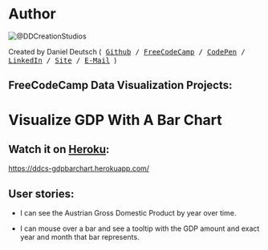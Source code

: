 # Author
![@DDCreationStudios](https://s3-us-west-2.amazonaws.com/s.cdpn.io/854371/profile/profile-80_2.jpg)

Created by Daniel Deutsch (<kbd>
[Github](https://github.com/DDCreationStudios) / [FreeCodeCamp](https://www.freecodecamp.com/ddcreationstudios) / [CodePen](http://codepen.io/ddcreationstudios/) / [LinkedIn](https://www.linkedin.com/in/daniel-deutsch-b95611127) / [Site](http://ddcreationstudios.at//) / [E-Mail](mailto:office@ddcreationstudios.at)
</kbd>)

## FreeCodeCamp Data Visualization Projects:
# Visualize GDP With  A Bar Chart

## Watch it on <a href="https://ddcs-gdpbarchart.herokuapp.com/" target="_blank">Heroku</a>:
<a href="https://ddcs-gdpbarchart.herokuapp.com/" target="_blank">https://ddcs-gdpbarchart.herokuapp.com/</a>


## User stories:
- I can see the Austrian Gross Domestic Product by year over time.

- I can mouse over a bar and see a tooltip with the GDP amount and exact year and month that bar represents.

